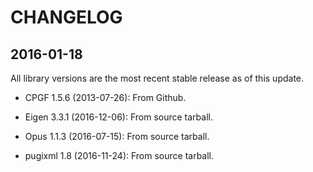 # CHANGELOG

## 2016-01-18

All library versions are the most recent stable release as of this update.

* CPGF 1.5.6 (2013-07-26): From Github.

* Eigen 3.3.1 (2016-12-06): From source tarball.

* Opus 1.1.3 (2016-07-15): From source tarball.

* pugixml 1.8 (2016-11-24): From source tarball.
